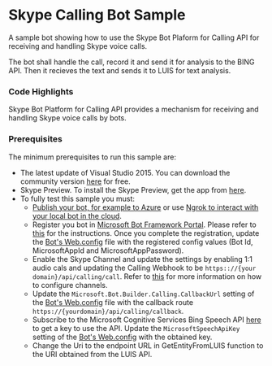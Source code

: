 # Skype Calling Bot Sample

A sample bot showing how to use the Skype Bot Plaform for Calling API for receiving and handling Skype voice calls.

The bot shall handle the call, record it and send it for analysis to the BING API.
Then it recieves the text and sends it to LUIS for text analysis. 
    
### Code Highlights

Skype Bot Platform for Calling API provides a mechanism for receiving and handling Skype voice calls by bots.

### Prerequisites

The minimum prerequisites to run this sample are:
* The latest update of Visual Studio 2015. You can download the community version [here](http://www.visualstudio.com) for free.
* Skype Preview. To install the Skype Preview, get the app from [here](https://www.microsoft.com/en-us/store/p/skype-preview/9wzdncrfj364).
*  To fully test this sample you must:
   *  [Publish your bot, for example to Azure](https://docs.microsoft.com/en-us/bot-framework/publish-bot-overview) or use [Ngrok to interact with your local bot in the cloud](https://blogs.msdn.microsoft.com/jamiedalton/2016/07/29/ms-bot-framework-ngrok/).
   *  Register you bot in [Microsoft Bot Framework Portal](https://dev.botframework.com/bots). Please refer to [this](https://docs.microsoft.com/en-us/bot-framework/portal-register-bot) for the instructions. Once you complete the registration, update the [Bot's Web.config](Web.config#L10-L12) file with the registered config values (Bot Id, MicrosoftAppId and MicrosoftAppPassword). 
   *  Enable the Skype Channel and update the settings by enabling 1:1 audio cals and updating the Calling Webhook to be `https:://{your domain}/api/calling/call`. Refer to [this](https://docs.microsoft.com/en-us/bot-framework/portal-configure-channels) for more information on how to configure channels. 
   * Update the `Microsoft.Bot.Builder.Calling.CallbackUrl` setting of the [Bot's Web.config](Web.config#L15) file with the callback route `https://{yourdomain}/api/calling/callback`. 
   * Subscribe to the Microsoft Cognitive Services Bing Speech API [here](https://www.microsoft.com/cognitive-services/en-us/subscriptions) to get a key to use the API. Update the `MicrosoftSpeechApiKey` setting of the [Bot's Web.config](Web.config#L18) with the obtained key.
   * Change the Uri to the endpoint URL in GetEntityFromLUIS function to the URI obtained from the LUIS API.
